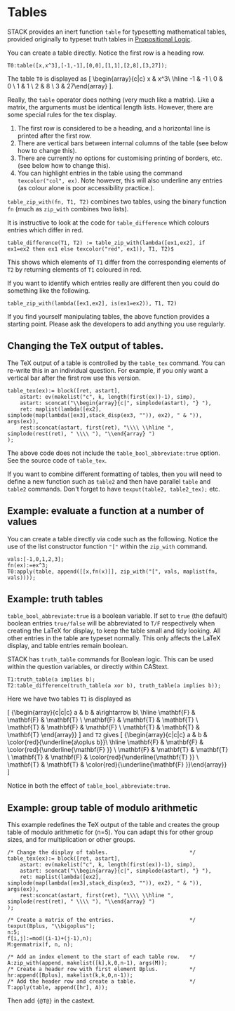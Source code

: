 # Tables

STACK provides an inert function `table` for typesetting mathematical tables, provided originally to typeset truth tables in [Propositional Logic](../Topics/Propositional_Logic.md).

You can create a table directly.  Notice the first row is a heading row.

    T0:table([x,x^3],[-1,-1],[0,0],[1,1],[2,8],[3,27]);

The table `T0` is displayed as 
\[ \begin{array}{c|c} x & x^3\\ \hline -1 & -1 \\ 0 & 0 \\ 1 & 1 \\ 2 & 8 \\ 3 & 27\end{array} \].

Really, the `table` operator does nothing (very much like a matrix).  Like a matrix, the arguments must be identical length lists.  However, there are some special rules for the tex display.

1. The first row is considered to be a heading, and a horizontal line is printed after the first row.
2. There are vertical bars between internal columns of the table (see below how to change this).
3. There are currently no options for customising printing of borders, etc. (see below how to change this).
4. You can highlight entries in the table using the command `texcolor("col", ex)`.  Note however, this will also underline any entries (as colour alone is poor accessibility practice.).

`table_zip_with(fn, T1, T2)` combines two tables, using the binary function `fn` (much as `zip_with` combines two lists).

It is instructive to look at the code for `table_difference` which colours entries which differ in red.

    table_difference(T1, T2) := table_zip_with(lambda([ex1,ex2], if ex1=ex2 then ex1 else texcolor("red", ex1)), T1, T2)$

This shows which elements of `T1` differ from the corresponding elements of `T2` by returning elements of `T1` coloured in red.

If you want to identify which entries really are different then you could do something like the following.

    table_zip_with(lambda([ex1,ex2], is(ex1=ex2)), T1, T2)

If you find yourself manipulating tables, the above function provides a starting point.  Please ask the developers to add anything you use regularly.

## Changing the TeX output of tables.

The TeX output of a table is controlled by the `table_tex` command.  You can re-write this in an individual question.  For example, if you only want a vertical bar after the first row use this version.

`````
table_tex(ex):= block([ret, astart],
    astart: ev(makelist("c", k, length(first(ex))-1), simp),
    astart: sconcat("\\begin{array}{c|", simplode(astart), "} "),
    ret: maplist(lambda([ex2], simplode(map(lambda([ex3],stack_disp(ex3, "")), ex2), " & ")), args(ex)),
    rest:sconcat(astart, first(ret), "\\\\ \\hline ", simplode(rest(ret), " \\\\ "), "\\end{array} ")
);
`````

The above code does not include the `table_bool_abbreviate:true` option.  See the source code of `table_tex`.

If you want to combine different formatting of tables, then you will need to define a new function such as `table2` and then have parallel `table` and `table2` commands.  Don't forget to have `texput(table2, table2_tex);` etc.

## Example: evaluate a function at a number of values

You can create a table directly via code such as the following.  Notice the use of the list constructor function `"["` within the `zip_with` command.

    vals:[-1,0,1,2,3];
    fn(ex):=ex^3;
    T0:apply(table, append([[x,fn(x)]], zip_with("[", vals, maplist(fn, vals))));


## Example: truth tables

`table_bool_abbreviate:true` is a boolean variable.  If set to `true` (the default) boolean entries `true/false` will be abbreviated to `T/F` respectively when creating the LaTeX for display, to keep the table small and tidy looking.  All other entries in the table are typeset normally.  This only affects the LaTeX display, and table entries remain boolean.

STACK has `truth_table` commands for Boolean logic.  This can be used within the question variables, or directly within CAStext.

    T1:truth_table(a implies b);
    T2:table_difference(truth_table(a xor b), truth_table(a implies b));

Here we have two tables `T1` is displayed as

\[ {\begin{array}{c|c|c} a & b & a\rightarrow b\\ \hline \mathbf{F} & \mathbf{F} & \mathbf{T} \\ \mathbf{F} & \mathbf{T} & \mathbf{T} \\ \mathbf{T} & \mathbf{F} & \mathbf{F} \\ \mathbf{T} & \mathbf{T} & \mathbf{T} \end{array}} \]
and `T2` gives
\[ {\begin{array}{c|c|c} a & b & \color{red}{\underline{a\oplus b}}\\ \hline \mathbf{F} & \mathbf{F} & \color{red}{\underline{\mathbf{F} }} \\ \mathbf{F} & \mathbf{T} & \mathbf{T} \\ \mathbf{T} & \mathbf{F} & \color{red}{\underline{\mathbf{T} }} \\ \mathbf{T} & \mathbf{T} & \color{red}{\underline{\mathbf{F} }}\end{array}} \]

Notice in both the effect of `table_bool_abbreviate:true`. 

## Example: group table of modulo arithmetic

This example redefines the TeX output of the table and creates the group table of modulo arithmetic for \(n=5\).  You can adapt this for other group sizes, and for multiplication or other groups.

`````
/* Change the display of tables.                          */
table_tex(ex):= block([ret, astart],
    astart: ev(makelist("c", k, length(first(ex))-1), simp),
    astart: sconcat("\\begin{array}{c|", simplode(astart), "} "),
    ret: maplist(lambda([ex2], simplode(map(lambda([ex3],stack_disp(ex3, "")), ex2), " & ")), args(ex)),
    rest:sconcat(astart, first(ret), "\\\\ \\hline ", simplode(rest(ret), " \\\\ "), "\\end{array} ")
);

/* Create a matrix of the entries.                        */
texput(Bplus, "\\bigoplus");
n:5;
f[i,j]:=mod((i-1)+(j-1),n);
M:genmatrix(f, n, n);

/* Add an index element to the start of each table row.   */
A:zip_with(append, makelist([k],k,0,n-1), args(M));
/* Create a header row with first element Bplus.          */
hr:append([Bplus], makelist(k,k,0,n-1));
/* Add the header row and create a table.                 */
T:apply(table, append([hr], A)); 
`````

Then add `{@T@}` in the castext.
